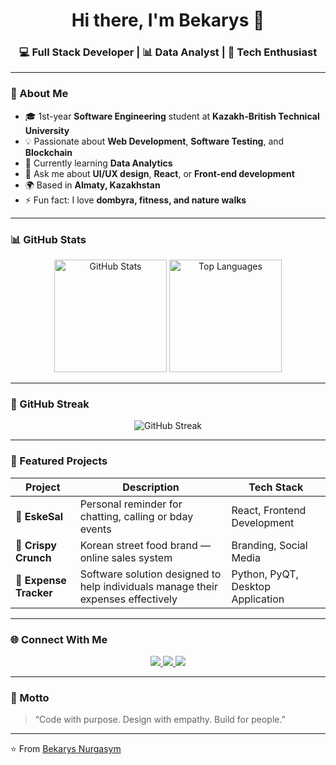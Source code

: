 <h1 align="center">Hi there, I'm Bekarys 👋</h1>
<h3 align="center">💻 Full Stack Developer  |  📊 Data Analyst  |  🚀 Tech Enthusiast</h3>

---

### 🧭 About Me  
- 🎓 1st-year **Software Engineering** student at **Kazakh-British Technical University**  
- 💡 Passionate about **Web Development**, **Software Testing**, and **Blockchain**  
- 🌱 Currently learning **Data Analytics**  
- 💬 Ask me about **UI/UX design**, **React**, or **Front-end development**  
- 🌍 Based in **Almaty, Kazakhstan**  
- ⚡ Fun fact: I love **dombyra, fitness, and nature walks**

---

### 📊 GitHub Stats
<p align="center">
  <img src="https://github-readme-stats.vercel.app/api?username=beka-rizz&show_icons=true&theme=tokyonight" alt="GitHub Stats" height="180em" />
  <img src="https://github-readme-stats.vercel.app/api/top-langs/?username=beka-rizz&layout=compact&theme=tokyonight" alt="Top Languages" height="180em" />
</p>

---

### 🧩 GitHub Streak
<p align="center">
  <img src="https://streak-stats.demolab.com?user=beka-rizz&theme=tokyonight&hide_border=false" alt="GitHub Streak" />
</p>

---

### 🚀 Featured Projects
| Project | Description | Tech Stack |
|----------|--------------|-------------|
| 🧱 **EskeSal** | Personal reminder for chatting, calling or bday events | React, Frontend Development |
| 🍗 **Crispy Crunch** | Korean street food brand — online sales system | Branding, Social Media |
| 💼 **Expense Tracker** | Software solution designed to help individuals manage their expenses effectively | Python, PyQT, Desktop Application |

---

### 🌐 Connect With Me
<p align="center">
  <a href="https://www.linkedin.com/in/bekarys-nurgasym-689256259/" target="_blank">
    <img src="https://img.shields.io/badge/LinkedIn-0077B5?style=for-the-badge&logo=linkedin&logoColor=white"/>
  </a>
  <a href="https://t.me/bkrsngsm" target="_blank">
    <img src="https://img.shields.io/badge/Telegram-26A5E4?style=for-the-badge&logo=telegram&logoColor=white"/>
  </a>
  <a href="mailto:bekarysnurgassym@gmail.com" target="_blank">
    <img src="https://img.shields.io/badge/Gmail-EA4335?style=for-the-badge&logo=gmail&logoColor=white"/>
  </a>
</p>

---

### 🎯 Motto
> “Code with purpose. Design with empathy. Build for people.”

---

⭐️ From [Bekarys Nurgasym](https://github.com/beka-rizz)
